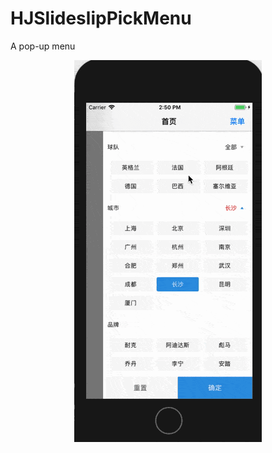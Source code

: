# HJSlideslipPickMenu
A pop-up menu

<div align=center><img width="300"  src="https://github.com/navy1994/HJSlideslipPickMenu/blob/master/gif/demo.gif"/></div>

